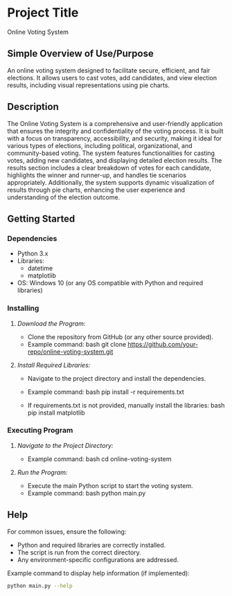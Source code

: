 # Project Title
Online Voting System

## Simple Overview of Use/Purpose
An online voting system designed to facilitate secure, efficient, and fair elections. It allows users to cast votes, add candidates, and view election results, including visual representations using pie charts.

## Description
The Online Voting System is a comprehensive and user-friendly application that ensures the integrity and confidentiality of the voting process. It is built with a focus on transparency, accessibility, and security, making it ideal for various types of elections, including political, organizational, and community-based voting. The system features functionalities for casting votes, adding new candidates, and displaying detailed election results. The results section includes a clear breakdown of votes for each candidate, highlights the winner and runner-up, and handles tie scenarios appropriately. Additionally, the system supports dynamic visualization of results through pie charts, enhancing the user experience and understanding of the election outcome.

## Getting Started

### Dependencies
- Python 3.x
- Libraries:
  - datetime
  - matplotlib
- OS: Windows 10 (or any OS compatible with Python and required libraries)

### Installing
1. *Download the Program:*
   - Clone the repository from GitHub (or any other source provided).
   - Example command:
     bash
     git clone https://github.com/your-repo/online-voting-system.git
     
2. *Install Required Libraries:*
   - Navigate to the project directory and install the dependencies.
   - Example command:
     bash
     pip install -r requirements.txt
     
   - If requirements.txt is not provided, manually install the libraries:
     bash
     pip install matplotlib
     

### Executing Program
1. *Navigate to the Project Directory:*
   - Example command:
     bash
     cd online-voting-system
     
2. *Run the Program:*
   - Execute the main Python script to start the voting system.
   - Example command:
     bash
     python main.py
     

## Help
For common issues, ensure the following:
- Python and required libraries are correctly installed.
- The script is run from the correct directory.
- Any environment-specific configurations are addressed.

Example command to display help information (if implemented):
```bash
python main.py --help

